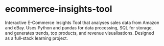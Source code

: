 # ecommerce-insights-tool
Interactive E-Commerce Insights Tool that analyses sales data from Amazon and eBay. Uses Python and pandas for data processing, SQL for storage, and generates trends, top products, and revenue visualisations. Designed as a full-stack learning project.
